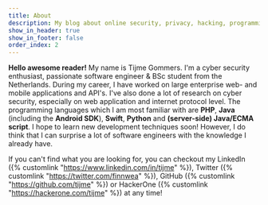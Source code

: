 ```yaml
---
title: About
description: My blog about online security, privacy, hacking, programming and much more. By the way, my name is Tijme Gommers, I&#039;m a ‎software engineer, entrepreneur and student. Programming in i.a. PHP, Java (including the Android SDK), Swift, Python and (server-side) Java/ECMA script.
show_in_header: true
show_in_footer: false
order_index: 2
---
```


**Hello awesome reader!** My name is Tijme Gommers. I'm a cyber security enthusiast, passionate software engineer & BSc student from the Netherlands. During my career, I have worked on large enterprise web- and mobile applications and API's. I've also done a lot of research on cyber security, especially on web application and internet protocol level. The programming languages which I am most familiar with are **PHP**, **Java** (including the **Android SDK**), **Swift**, **Python** and **(server-side) Java/ECMA script**. I hope to learn new development techniques soon! However, I do think that I can surprise a lot of software engineers with the knowledge I already have. 

If you can't find what you are looking for, you can checkout my LinkedIn ({% customlink "https://www.linkedin.com/in/tijme" %}), Twitter ({% customlink "https://twitter.com/finnwea" %}), GitHub ({% customlink "https://github.com/tijme" %}) or HackerOne ({% customlink "https://hackerone.com/tijme" %}) at any time! 